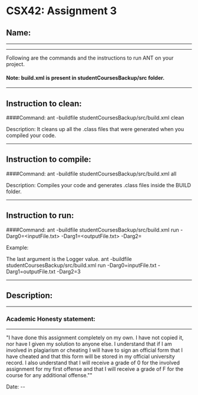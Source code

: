 # CSX42: Assignment 3
## Name: 

-----------------------------------------------------------------------
-----------------------------------------------------------------------


Following are the commands and the instructions to run ANT on your project.
#### Note: build.xml is present in studentCoursesBackup/src folder.

-----------------------------------------------------------------------
## Instruction to clean:

####Command: 
ant -buildfile studentCoursesBackup/src/build.xml clean

Description: It cleans up all the .class files that were generated when you
compiled your code.

-----------------------------------------------------------------------
## Instruction to compile:

####Command: ant -buildfile studentCoursesBackup/src/build.xml all

Description: Compiles your code and generates .class files inside the BUILD folder.

-----------------------------------------------------------------------
## Instruction to run:

####Command: 
ant -buildfile studentCoursesBackup/src/build.xml run -Darg0=<inputFile.txt> -Darg1=<outputFile.txt> -Darg2=<Logger-Value> 

Example:

The last argument is the Logger value. 
ant -buildfile studentCoursesBackup/src/build.xml run -Darg0=inputFile.txt -Darg1=outputFile.txt -Darg2=3



-----------------------------------------------------------------------
## Description:


-----------------------------------------------------------------------
### Academic Honesty statement:
-----------------------------------------------------------------------

"I have done this assignment completely on my own. I have not copied
it, nor have I given my solution to anyone else. I understand that if
I am involved in plagiarism or cheating I will have to sign an
official form that I have cheated and that this form will be stored in
my official university record. I also understand that I will receive a
grade of 0 for the involved assignment for my first offense and that I
will receive a grade of F for the course for any additional
offense.""

Date: -- 


